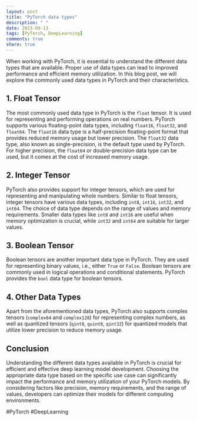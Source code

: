 ```yaml
---
layout: post
title: "PyTorch data types"
description: " "
date: 2023-09-13
tags: [PyTorch, DeepLearning]
comments: true
share: true
---
```


When working with PyTorch, it is essential to understand the different data types that are available. Proper use of data types can lead to improved performance and efficient memory utilization. In this blog post, we will explore the commonly used data types in PyTorch and their characteristics.

## 1. Float Tensor

The most commonly used data type in PyTorch is the `float` tensor. It is used for representing and performing operations on real numbers. PyTorch supports various floating-point data types, including `float16`, `float32`, and `float64`. The `float16` data type is a half-precision floating-point format that provides reduced memory usage but lower precision. The `float32` data type, also known as single-precision, is the default type used by PyTorch. For higher precision, the `float64` or double-precision data type can be used, but it comes at the cost of increased memory usage.

## 2. Integer Tensor

PyTorch also provides support for integer tensors, which are used for representing and manipulating whole numbers. Similar to float tensors, integer tensors have various data types, including `int8`, `int16`, `int32`, and `int64`. The choice of data type depends on the range of values and memory requirements. Smaller data types like `int8` and `int16` are useful when memory optimization is crucial, while `int32` and `int64` are suitable for larger values.

## 3. Boolean Tensor

Boolean tensors are another important data type in PyTorch. They are used for representing binary values, i.e., either `True` or `False`. Boolean tensors are commonly used in logical operations and conditional statements. PyTorch provides the `bool` data type for boolean tensors.

## 4. Other Data Types

Apart from the aforementioned data types, PyTorch also supports complex tensors (`complex64` and `complex128`) for representing complex numbers, as well as quantized tensors (`qint8`, `quint8`, `qint32`) for quantized models that utilize lower precision to reduce memory usage.

## Conclusion

Understanding the different data types available in PyTorch is crucial for efficient and effective deep learning model development. Choosing the appropriate data type based on the specific use case can significantly impact the performance and memory utilization of your PyTorch models. By considering factors like precision, memory requirements, and the range of values, developers can optimize their models for different computing environments.

#PyTorch #DeepLearning